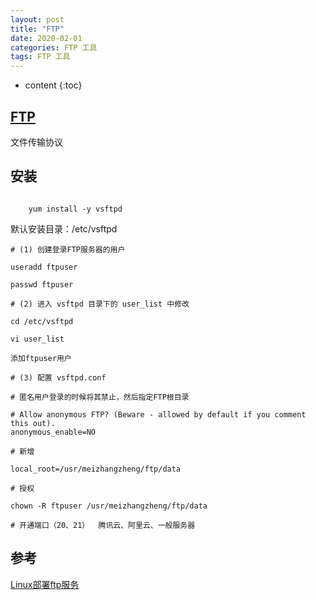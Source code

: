 ```yaml
---
layout: post
title: "FTP"
date: 2020-02-01
categories: FTP 工具
tags: FTP 工具
---
```


* content
{:toc}

## [FTP](https://baike.baidu.com/item/FTP%E5%8D%8F%E8%AE%AE/7651119?fr=aladdin)

文件传输协议


## 安装

```shell

	yum install -y vsftpd

```


默认安装目录：/etc/vsftpd

```
# (1) 创建登录FTP服务器的用户

useradd ftpuser

passwd ftpuser

# (2) 进入 vsftpd 目录下的 user_list 中修改

cd /etc/vsftpd

vi user_list

添加ftpuser用户

# (3) 配置 vsftpd.conf

# 匿名用户登录的时候将其禁止，然后指定FTP根目录

# Allow anonymous FTP? (Beware - allowed by default if you comment this out).
anonymous_enable=NO

# 新增

local_root=/usr/meizhangzheng/ftp/data

# 授权

chown -R ftpuser /usr/meizhangzheng/ftp/data

# 开通端口（20、21）  腾讯云、阿里云、一般服务器

```





## 参考

[Linux部署ftp服务](https://www.cnblogs.com/Wang352051443/p/9805980.html)
